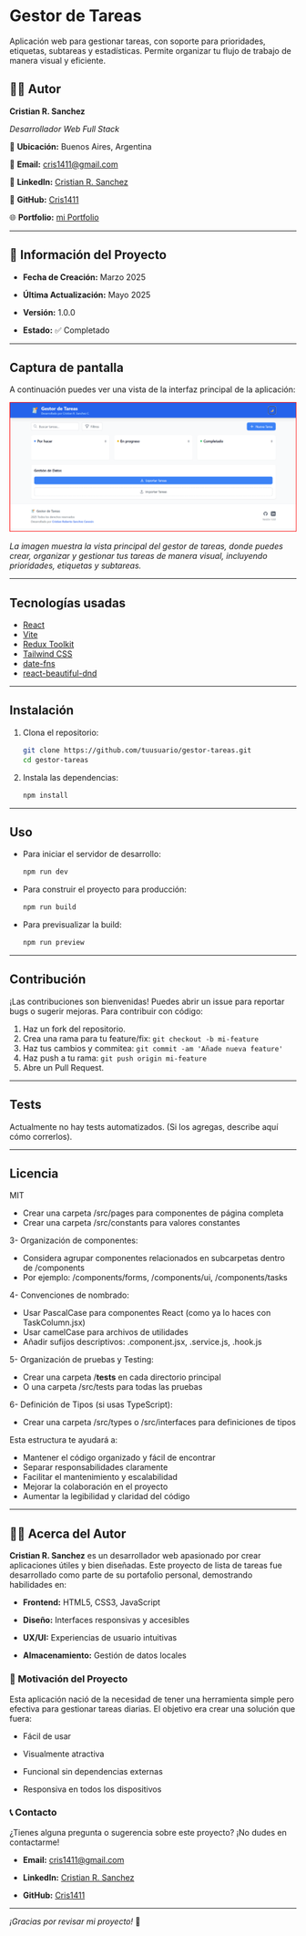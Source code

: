 # Gestor de Tareas

Aplicación web para gestionar tareas, con soporte para prioridades, etiquetas, subtareas y estadísticas. Permite organizar tu flujo de trabajo de manera visual y eficiente.

## 👨‍💻 Autor


**Cristian R. Sanchez**  

*Desarrollador Web Full Stack*



📍 **Ubicación:** Buenos Aires, Argentina  

📧 **Email:** cris1411@gmail.com  

🔗 **LinkedIn:** [Cristian R. Sanchez](https://www.linkedin.com/in/cristian-roberto-sanchez-canesin-044283b7/)  

🐙 **GitHub:** [Cris1411](https://github.com/Cris1411)  

🌐 **Portfolio:** [mi Portfolio](https://cristian-mi-portfolio.netlify.app/)  


---

## 📅 Información del Proyecto


- **Fecha de Creación:** Marzo 2025

- **Última Actualización:** Mayo 2025

- **Versión:** 1.0.0

- **Estado:** ✅ Completado


---


## Captura de pantalla

A continuación puedes ver una vista de la interfaz principal de la aplicación:

![Captura de pantalla de la app](./assets/capturaGestorTareas.png)

*La imagen muestra la vista principal del gestor de tareas, donde puedes crear, organizar y gestionar tus tareas de manera visual, incluyendo prioridades, etiquetas y subtareas.*

---

## Tecnologías usadas

- [React](https://reactjs.org/)
- [Vite](https://vitejs.dev/)
- [Redux Toolkit](https://redux-toolkit.js.org/)
- [Tailwind CSS](https://tailwindcss.com/)
- [date-fns](https://date-fns.org/)
- [react-beautiful-dnd](https://github.com/atlassian/react-beautiful-dnd)

---

## Instalación

1. Clona el repositorio:
   ```sh
   git clone https://github.com/tuusuario/gestor-tareas.git
   cd gestor-tareas
   ```
2. Instala las dependencias:
   ```sh
   npm install
   ```

---

## Uso

- Para iniciar el servidor de desarrollo:
  ```sh
  npm run dev
  ```
- Para construir el proyecto para producción:
  ```sh
  npm run build
  ```
- Para previsualizar la build:
  ```sh
  npm run preview
  ```

---

## Contribución

¡Las contribuciones son bienvenidas!
Puedes abrir un issue para reportar bugs o sugerir mejoras.
Para contribuir con código:

1. Haz un fork del repositorio.
2. Crea una rama para tu feature/fix: `git checkout -b mi-feature`
3. Haz tus cambios y commitea: `git commit -am 'Añade nueva feature'`
4. Haz push a tu rama: `git push origin mi-feature`
5. Abre un Pull Request.

---

## Tests

Actualmente no hay tests automatizados.
(Si los agregas, describe aquí cómo correrlos).

---

## Licencia

MIT

- Crear una carpeta /src/pages para componentes de página completa
- Crear una carpeta /src/constants para valores constantes

3- Organización de componentes:
- Considera agrupar componentes relacionados en subcarpetas dentro de /components
- Por ejemplo: /components/forms, /components/ui, /components/tasks

4- Convenciones de nombrado:
- Usar PascalCase para componentes React (como ya lo haces con TaskColumn.jsx)
- Usar camelCase para archivos de utilidades
- Añadir sufijos descriptivos: .component.jsx, .service.js, .hook.js

5- Organización de pruebas y Testing:
- Crear una carpeta /__tests__ en cada directorio principal
- O una carpeta /src/tests para todas las pruebas

6- Definición de Tipos (si usas TypeScript):
- Crear una carpeta /src/types o /src/interfaces para definiciones de tipos

Esta estructura te ayudará a:

- Mantener el código organizado y fácil de encontrar
- Separar responsabilidades claramente
- Facilitar el mantenimiento y escalabilidad
- Mejorar la colaboración en el proyecto
- Aumentar la legibilidad y claridad del código

---


## 👨‍💻 Acerca del Autor


**Cristian R. Sanchez** es un desarrollador web apasionado por crear aplicaciones útiles y bien diseñadas. Este proyecto de lista de tareas fue desarrollado como parte de su portafolio personal, demostrando habilidades en:


- **Frontend:** HTML5, CSS3, JavaScript

- **Diseño:** Interfaces responsivas y accesibles

- **UX/UI:** Experiencias de usuario intuitivas

- **Almacenamiento:** Gestión de datos locales


### 🎯 Motivación del Proyecto

Esta aplicación nació de la necesidad de tener una herramienta simple pero efectiva para gestionar tareas diarias. El objetivo era crear una solución que fuera:

- Fácil de usar

- Visualmente atractiva

- Funcional sin dependencias externas

- Responsiva en todos los dispositivos


### 📞 Contacto

¿Tienes alguna pregunta o sugerencia sobre este proyecto? ¡No dudes en contactarme!


- **Email:** cris1411@gmail.com

- **LinkedIn:** [Cristian R. Sanchez](https://www.linkedin.com/in/cristian-roberto-sanchez-canesin-044283b7/)

- **GitHub:** [Cris1411](https://github.com/Cris1411)


---

*¡Gracias por revisar mi proyecto!* 🚀